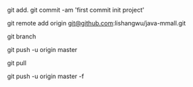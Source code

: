 git add.
git commit -am 'first commit init project'

git remote add origin git@github.com:lishangwu/java-mmall.git

git branch

git push -u origin master

git pull

git push -u origin master -f